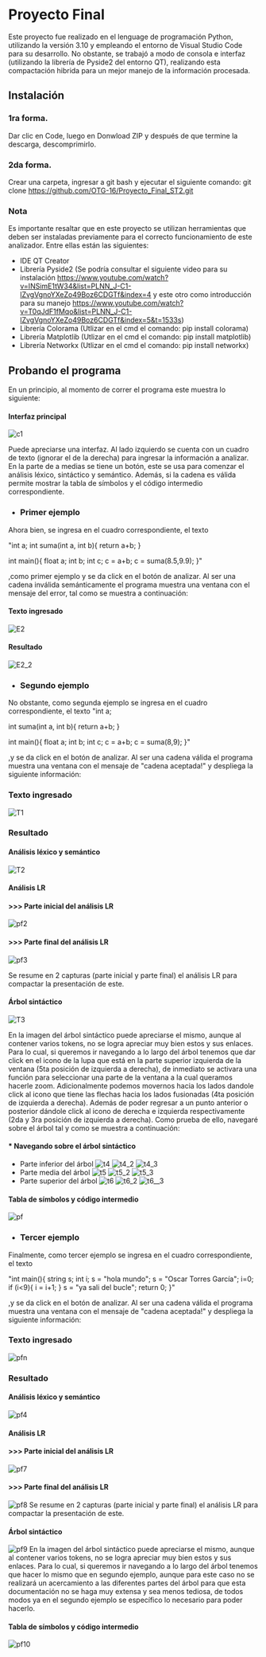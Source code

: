 # Proyecto Final 
Este proyecto fue realizado en el lenguage de programación Python, utilizando la versión 3.10 y empleando el entorno de Visual Studio Code para su desarrollo. No obstante, se trabajó a modo de consola e interfaz (utilizando la librería de Pyside2 del entorno QT), realizando esta compactación hibrida para un mejor manejo de la información procesada.

## Instalación
### 1ra forma.
Dar clic en Code, luego en Donwload ZIP y después de que termine la descarga, descomprimirlo.

### 2da forma.
Crear una carpeta, ingresar a git bash y ejecutar el siguiente comando:  git clone https://github.com/OTG-16/Proyecto_Final_ST2.git

### Nota
Es importante resaltar que en este proyecto se utilizan herramientas que deben ser instaladas previamente para el correcto funcionamiento de este analizador. Entre ellas están las siguientes:

- IDE QT Creator
- Librería Pyside2 (Se podría consultar el siguiente video para su instalación https://www.youtube.com/watch?v=INSimE1tW34&list=PLNN_J-C1-lZvgVgnoYXeZo49Boz6CDGTf&index=4 y este otro como introducción para su manejo https://www.youtube.com/watch?v=T0qJdF1fMqo&list=PLNN_J-C1-lZvgVgnoYXeZo49Boz6CDGTf&index=5&t=1533s)
- Librería Colorama (Utlizar en el cmd el comando: pip install colorama)
- Librería Matplotlib (Utlizar en el cmd el comando: pip install matplotlib)
- Librería Networkx (Utlizar en el cmd el comando: pip install networkx)

## Probando el programa
En un principio, al momento de correr el programa este muestra lo siguiente:
#### Interfaz principal
![c1](https://user-images.githubusercontent.com/70919055/191636160-03a7d676-64d0-44b7-be3e-5f74b06b9f8a.PNG)

Puede apreciarse una interfaz. Al lado izquierdo se cuenta con un cuadro de texto (ignorar el de la derecha) para ingresar la información a analizar. En la parte de a medias se tiene un botón, este se usa para comenzar el análisis léxico, sintáctico y semántico. Además, si la cadena es válida permite mostrar la tabla de símbolos y el código intermedio correspondiente. 
- ### Primer ejemplo

Ahora bien, se ingresa en el cuadro correspondiente, el texto 

"int a;
int suma(int a, int b){
return a+b;
}

int main(){
float a;
int b;
int c;
c = a+b;
c = suma(8.5,9.9);
}"

,como primer ejemplo y se da click en el botón de analizar. Al ser una cadena inválida semánticamente el programa muestra una ventana con el mensaje del error, tal como se muestra a continuación:
#### Texto ingresado
![E2](https://user-images.githubusercontent.com/70919055/201827451-47eddeaf-47dd-4d5e-84f3-eda1ec214058.png)
#### Resultado
![E2_2](https://user-images.githubusercontent.com/70919055/201827502-a5e0b5a4-76a3-463d-801a-0a8ed5cb78f8.png)
- ### Segundo ejemplo
No obstante, como segunda ejemplo se ingresa en el cuadro correspondiente, el texto
"int a;

int suma(int a, int b){
return a+b;
}

int main(){
float a;
int b;
int c;
c = a+b;
c = suma(8,9);
}"

,y se da click en el botón de analizar. Al ser una cadena válida el programa muestra una ventana con el mensaje de "cadena aceptada!" y despliega la siguiente información:
### Texto ingresado
![T1](https://user-images.githubusercontent.com/70919055/202300882-19939662-ce3c-4942-b0dc-60ca9f9251b7.png)
### Resultado
#### Análisis léxico y semántico
![T2](https://user-images.githubusercontent.com/70919055/202301005-e376d756-6298-447e-9eb1-a0a675e0f6ba.png)
#### Análisis LR
#### >>> Parte inicial del análisis LR
![pf2](https://user-images.githubusercontent.com/70919055/205792177-d28419fd-79cd-476a-a4bc-43d98a26ce8e.png)
#### >>> Parte final del análisis LR
![pf3](https://user-images.githubusercontent.com/70919055/205792367-57ae6e53-d6a5-42c7-8b12-cb02d3ae2c93.png)

Se resume en 2 capturas (parte inicial y parte final) el análisis LR para compactar la presentación de este.
#### Árbol sintáctico 
![T3](https://user-images.githubusercontent.com/70919055/202301132-332ccf0d-1f98-4db7-8fc1-dfa078de5d88.png)

En la imagen del árbol sintáctico puede apreciarse el mismo, aunque al contener varios tokens, no se logra apreciar muy bien estos y sus enlaces. Para lo cual, si queremos ir navegando a lo largo del árbol tenemos que dar click en el icono de la lupa que está en la parte superior izquierda de la ventana (5ta posición de izquierda a derecha), de inmediato se activara una función para seleccionar una parte de la ventana a la cual queramos hacerle zoom. Adicionalmente podemos movernos hacia los lados dandole click al icono que tiene las flechas hacia los lados fusionadas (4ta posición de izquierda a derecha). Además de poder regresar a un punto anterior o posterior dándole click al icono de derecha e izquierda respectivamente (2da y 3ra posición de izquierda a derecha).
Como prueba de ello, navegaré sobre el árbol tal y como se muestra a continuación:
#### * Navegando sobre el árbol sintáctico 
- Parte inferior del árbol
![t4](https://user-images.githubusercontent.com/70919055/202308795-aafb443f-0ded-4119-9be7-be496ecf2547.png)
![t4_2](https://user-images.githubusercontent.com/70919055/202308902-68b5b939-7d32-4372-97ae-07d8bb729dc4.png)
![t4_3](https://user-images.githubusercontent.com/70919055/202308941-2c31f58e-c3cd-48d7-ba8d-2feef874a268.png)
- Parte media del árbol
![t5](https://user-images.githubusercontent.com/70919055/202309071-3d8598e2-00d1-4d46-8233-27c98c19fda9.png)
![t5_2](https://user-images.githubusercontent.com/70919055/202309169-49f85a0b-4ec3-4b0a-8e9c-43762b722ce4.png)
![t5_3](https://user-images.githubusercontent.com/70919055/202309216-694108c3-3c13-47a9-9c9a-afaaba3b0512.png)
- Parte superior del árbol
![t6](https://user-images.githubusercontent.com/70919055/202309610-297cac3a-dee4-46fb-8d10-7175a590469f.png)
![t6_2](https://user-images.githubusercontent.com/70919055/202309670-d26465bb-fff4-457d-9e98-f7cb80a6aa4c.png)
![t6__3](https://user-images.githubusercontent.com/70919055/202309732-fa1f6030-5724-4e4a-8f59-e12b76eeddf4.png)
#### Tabla de símbolos y código intermedio
![pf](https://user-images.githubusercontent.com/70919055/205786649-4be5a561-fbf5-4b65-b1bc-c96ad6509912.png)

- ### Tercer ejemplo
Finalmente, como tercer ejemplo se ingresa en el cuadro correspondiente, el texto

"int main(){
    string s;
    int i;
    s = "hola mundo";
    s = "Oscar Torres García";
    i=0;
    if (i<9){
            i = i+1;
    }
    s = "ya sali del bucle";
    return 0;
}"

,y se da click en el botón de analizar. Al ser una cadena válida el programa muestra una ventana con el mensaje de "cadena aceptada!" y despliega la siguiente información:
### Texto ingresado
![pfn](https://user-images.githubusercontent.com/70919055/205797987-b86c6992-0a51-48aa-a203-bb9f6377bcb4.png)
### Resultado
#### Análisis léxico y semántico
![pf4](https://user-images.githubusercontent.com/70919055/205793756-3f2911af-3185-4d47-82b5-b456c207bb09.png)
#### Análisis LR
#### >>> Parte inicial del análisis LR 
![pf7](https://user-images.githubusercontent.com/70919055/205795101-88076af1-d476-4112-a953-ca75a79d9109.png)
#### >>> Parte final del análisis LR
![pf8](https://user-images.githubusercontent.com/70919055/205795281-467cadb2-4d4a-40c0-935b-980989dab37c.png)
Se resume en 2 capturas (parte inicial y parte final) el análisis LR para compactar la presentación de este.

#### Árbol sintáctico 
![pf9](https://user-images.githubusercontent.com/70919055/205795609-55fff287-9a53-4718-83c7-e85c9fdcf738.png)
En la imagen del árbol sintáctico puede apreciarse el mismo, aunque al contener varios tokens, no se logra apreciar muy bien estos y sus enlaces. Para lo cual, si queremos ir navegando a lo largo del árbol tenemos que hacer lo mismo que en segundo ejemplo, aunque para este caso no se realizará un acercamiento a las diferentes partes del árbol para que esta documentación no se haga muy extensa y sea menos tediosa, de todos modos ya en el segundo ejemplo se específico lo necesario para poder hacerlo.
#### Tabla de símbolos y código intermedio
![pf10](https://user-images.githubusercontent.com/70919055/205796414-82f51689-b739-426d-840b-3eacbe5cc5d1.png)
